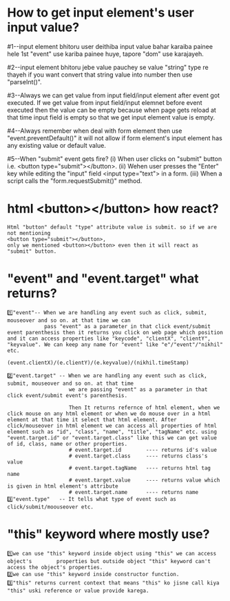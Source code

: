 # How to get input element's user input value?
#1--input element bhitoru user deithiba input value bahar karaiba painee hele 1st "event" use kariba painee huye,
    tapore "dom" use karajayeh.

#2--input element bhitoru jebe value pauchey se value "string" type re thayeh
     if you want convert that string value into number then use "parseInt()".

#3--Always we can get value from input field/input element after event got executed.
    If we get value from input field/input elemnet before event executed then the value can be empty because
    when page gets reload at that time input field is empty so that we get input element value is empty.

#4--Always remember when deal with form element then use "event.preventDefault()" it will not allow if form element's input element has any existing value or
    default value.

#5--When "submit" event gets fire?
    (i) When user clicks on "submit" button i.e. &lt;button type="submit"&gt;&lt;/button&gt;.
    (ii) Wehen user presses the "Enter" key while editing the "input" field &lt;input type="text"&gt; 
         in a form.
    (iii) When a script calls the "form.requestSubmit()" method.   

# html &lt;button>&lt;/button> how react?
```Text
Html "button" default "type" attribute value is submit. so if we are not mentioning 
<button type="submit"></button>,
only we mentioned <button></button> even then it will react as "submit" button.
```    
# "event" and "event.target" what returns?
```Text
1️⃣"event"-- When we are handling any event such as click, submit, mouseover and so on. at that time we can 
            pass "event" as a parameter in that click event/submit event parenthesis then it returns you click on web page which position and it can access properties like "keycode", "clientX", "clientY", "keyvalue". We can keep any name for "event" like "e"/"event"/"nikhil" etc.
            (event.clientX)/(e.clientY)/(e.keyvalue)/(nikhil.timeStamp)

2️⃣"event.target" -- When we are handling any event such as click, submit, mouseover and so on. at that time 
                    we are passing "event" as a parameter in that click event/submit event's parenthesis. 

                    Then It returns refernce of html element, when we click mouse on any html element or when we do mouse over in a html element at that time it select that html element. After click/mouseover in html element we can access all properties of html element such as "id", "class", "name", "title", "tagName" etc. using "event.target.id" or "event.target.class" like this we can get value of id, class, name or other properties.
                    # event.target.id        ---- returns id's value
                    # event.target.class     ---- returns class's value
                    # event.target.tagName   ---- returns html tag name
                    # event.target.value     ---- returns value which is given in html element's attribute
                    # event.target.name      ---- returns name
3️⃣"event.type"   -- It tells what type of event such as click/submit/moouseover etc.
``` 
# "this" keyword where mostly use?
```text
1️⃣we can use "this" keyword inside object using "this" we can access object's        properties but outside object "this" keyword can't access the object's properties.
2️⃣we can use "this" keyword inside constructor function.
3️⃣"this" returns current context that means "this" ko jisne call kiya "this" uski reference or value provide karega.
```    
